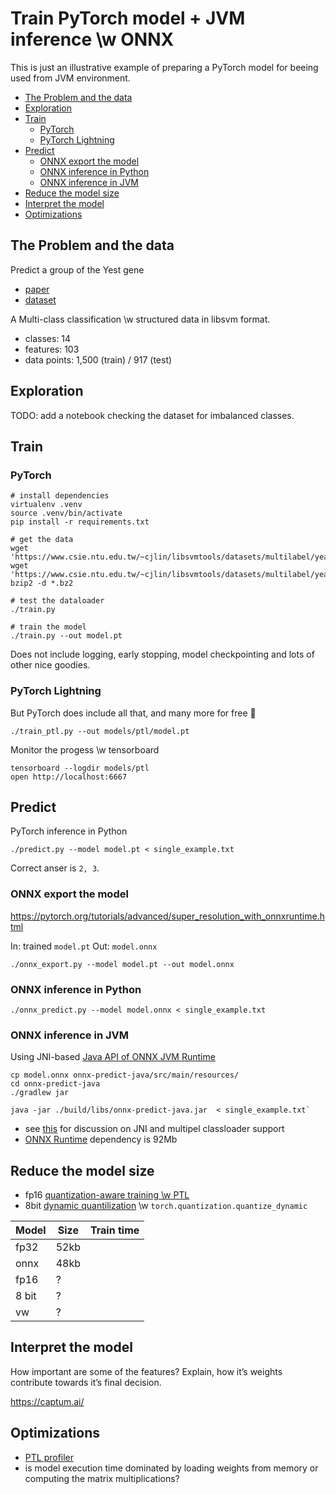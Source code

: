 # Train PyTorch model + JVM inference \w ONNX

This is just an illustrative example of preparing a PyTorch model for beeing used from JVM environment.

* [The Problem and the data](#the-problem-and-the-data)
* [Exploration](#exploration)
* [Train](#train)
    * [PyTorch](#pytorch)
    * [PyTorch Lightning](#pytorch-lightning)
* [Predict](#predict)
    * [ONNX export the model](#onnx-export-the-model)
    * [ONNX inference in Python](#onnx-inference-in-python)
    * [ONNX inference in JVM](#onnx-inference-in-jvm)
* [Reduce the model size](#reduce-the-model-size)
* [Interpret the model](#interpret-the-model)
* [Optimizations](#optimizations)

## The Problem and the data

Predict a group of the Yest gene
 - [paper](https://papers.nips.cc/paper/1964-a-kernel-method-for-multi-labelled-classification.pdf)
 - [dataset](https://www.csie.ntu.edu.tw/~cjlin/libsvmtools/datasets/multilabel.html#yeast)

A Multi-class classification \w structured data in libsvm format.
 * classes: 14
 * features: 103
 * data points: 1,500 (train) / 917 (test)

## Exploration

TODO: add a notebook checking the dataset for imbalanced classes.

## Train

### PyTorch

```
# install dependencies
virtualenv .venv
source .venv/bin/activate
pip install -r requirements.txt

# get the data
wget 'https://www.csie.ntu.edu.tw/~cjlin/libsvmtools/datasets/multilabel/yeast_train.svm.bz2'
wget 'https://www.csie.ntu.edu.tw/~cjlin/libsvmtools/datasets/multilabel/yeast_test.svm.bz2'
bzip2 -d *.bz2

# test the dataloader
./train.py

# train the model
./train.py --out model.pt
```

Does not include logging, early stopping, model checkpointing and lots of other nice goodies.

### PyTorch Lightning

But PyTorch does include all that, and many more for free :tada:

```
./train_ptl.py --out models/ptl/model.pt
```

Monitor the progess \w tensorboard

```
tensorboard --logdir models/ptl
open http://localhost:6667
```

## Predict

PyTorch inference in Python

```
./predict.py --model model.pt < single_example.txt
```

Correct anser is `2, 3`.

### ONNX export the model
https://pytorch.org/tutorials/advanced/super_resolution_with_onnxruntime.html

In: trained `model.pt`
Out: `model.onnx`

`./onnx_export.py --model model.pt --out model.onnx`

### ONNX inference in Python

`./onnx_predict.py --model model.onnx < single_example.txt`

### ONNX inference in JVM

Using JNI-based [Java API of ONNX JVM Runtime](https://github.com/microsoft/onnxruntime/blob/master/docs/Java_API.md#getting-started)

```
cp model.onnx onnx-predict-java/src/main/resources/
cd onnx-predict-java
./gradlew jar

java -jar ./build/libs/onnx-predict-java.jar  < single_example.txt`
```

 * see [this](https://github.com/microsoft/onnxruntime/pull/2215) for discussion on JNI and multipel classloader support
 * [ONNX Runtime](https://search.maven.org/artifact/com.microsoft.onnxruntime/onnxruntime/1.5.2/jar) dependency is 92Mb

## Reduce the model size

 - fp16 [quantization-aware training \w PTL](https://pytorch-lightning.readthedocs.io/en/latest/trainer.html#precision)
 - 8bit [dynamic quantilization](https://pytorch.org/blog/introduction-to-quantization-on-pytorch/) \w `torch.quantization.quantize_dynamic`


Model | Size | Train time
------| ---- | ----------
fp32  | 52kb |
onnx  | 48kb |
fp16  | ? |
8 bit | ? |
vw    | ? |


 ## Interpret the model

 How important are some of the features?
 Explain, how it’s weights contribute towards it’s final decision.

 https://captum.ai/


 ## Optimizations

  - [PTL profiler](https://pytorch-lightning.readthedocs.io/en/latest/profiler.html#enable-simple-profiling)
  - is model execution time dominated by loading weights from memory or computing the matrix multiplications?
